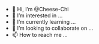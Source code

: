 - 👋 Hi, I’m @Cheese-Chi
- 👀 I’m interested in ...
- 🌱 I’m currently learning ...
- 💞️ I’m looking to collaborate on ...
- 📫 How to reach me ...

<!---
Cheese-Chi/Cheese-Chi is a ✨ special ✨ repository because its `README.md` (this file) appears on your GitHub profile.
You can click the Preview link to take a look at your changes.
--->

